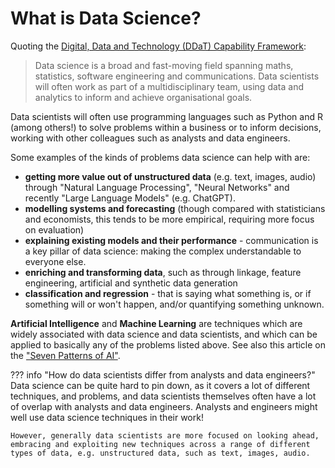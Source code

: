 # What is Data Science?

Quoting the [Digital, Data and Technology (DDaT) Capability Framework](https://ddat-capability-framework.service.gov.uk/data-scientist.html):

> Data science is a broad and fast-moving field spanning maths, statistics, software engineering and communications. Data scientists will often work as part of a multidisciplinary team, using data and analytics to inform and achieve organisational goals.

Data scientists will often use programming languages such as Python and R (among others!) to solve problems within a business or to inform decisions, working with other colleagues such as analysts and data engineers.

Some examples of the kinds of problems data science can help with are:

- **getting more value out of unstructured data** (e.g. text, images, audio) through "Natural Language Processing", "Neural Networks" and recently "Large Language Models" (e.g. ChatGPT).
- **modelling systems and forecasting** (though compared with statisticians and economists, this tends to be more empirical, requiring more focus on evaluation)
- **explaining existing models and their performance** - communication is a key pillar of data science: making the complex understandable to everyone else.
- **enriching and transforming data**, such as through linkage, feature engineering, artificial and synthetic data generation
- **classification and regression** - that is saying what something is, or if something will or won't happen, and/or quantifying something unknown.

**Artificial Intelligence** and **Machine Learning** are techniques which are widely associated with data science and data scientists, and which can be applied to basically any of the problems listed above. See also this article on the ["Seven Patterns of AI"](https://www.forbes.com/sites/cognitiveworld/2019/09/17/the-seven-patterns-of-ai/?sh=448cf51812d0).

??? info "How do data scientists differ from analysts and data engineers?"
    Data science can be quite hard to pin down, as it covers a lot of different techniques, and problems, and data scientists themselves often have a lot of overlap with analysts and data engineers. Analysts and engineers might well use data science techniques in their work!

    However, generally data scientists are more focused on looking ahead, embracing and exploiting new techniques across a range of different types of data, e.g. unstructured data, such as text, images, audio.

